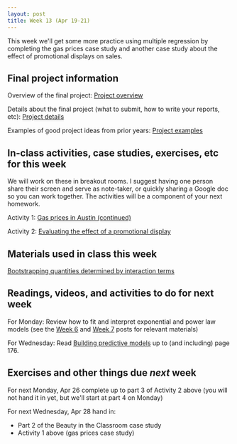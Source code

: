 ```yaml
---
layout: post
title: Week 13 (Apr 19-21)
---
```


This week we'll get some more practice using multiple regression by completing the gas prices case study and another case study about  the effect of promotional displays on sales.

## Final project information

Overview of the final project: [Project overview](../files/project)

Details about the final project (what to submit, how to write your reports, etc): [Project details](../files/project_details)

Examples of good project ideas from prior years: [Project examples](../files/final_project_examples)

##  In-class activities, case studies, exercises, etc for this week

We will work on these in breakout rooms. I suggest having one person share their screen and serve as note-taker, 
or quickly sharing a Google doc so you can work together. The activities will be a component of your next homework.

Activity 1: [Gas prices in Austin (continued)](../files/gas)

Activity 2: [Evaluating the effect of a promotional display](../files/ex_cheese)

## Materials used in class this week

[Bootstrapping quantities determined by interaction terms](../files/beauty_interaction_boots.R)

## Readings, videos, and activities to do for next week

For Monday: Review how to fit and interpret exponential and power law models (see the [Week 6](https://jaredsmurray.github.io/sta371h/Week-06/) and [Week 7](https://jaredsmurray.github.io/sta371h/Week-07/) posts for relevant materials)

For Wednesday: Read [Building predictive models](../files/16_building_predictive_models.pdf) up to (and including) page 176.

## Exercises and other things due *next* week

For next Monday, Apr 26 complete up to part 3 of Activity 2 above (you will not hand it in yet, but we'll start at part 4 on Monday)

For next Wednesday, Apr 28 hand in:
- Part 2 of the Beauty in the Classroom case study
- Activity 1 above (gas prices case study)

